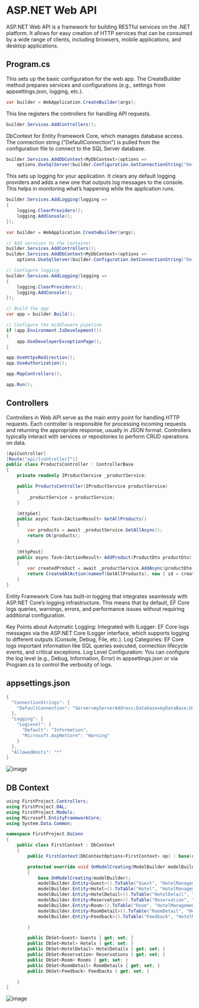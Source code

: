 # ASP.NET Web API

ASP.NET Web API is a framework for building RESTful services on the .NET platform. It allows for easy creation of HTTP services that can be consumed by a wide range of clients, including browsers, mobile applications, and desktop applications.

## Program.cs

This sets up the basic configuration for the web app. The CreateBuilder method prepares services and configurations (e.g., settings from appsettings.json, logging, etc.).

```csharp
var builder = WebApplication.CreateBuilder(args);
```
This line registers the controllers for handling API requests.

```csharp
builder.Services.AddControllers();
```

DbContext for Entity Framework Core, which manages database access. The connection string ("DefaultConnection") is pulled from the configuration file to connect to the SQL Server database.

```csharp
builder.Services.AddDbContext<MyDbContext>(options =>
    options.UseSqlServer(builder.Configuration.GetConnectionString("DefaultConnection")));
```

This sets up logging for your application. It clears any default logging providers and adds a new one that outputs log messages to the console. This helps in monitoring what’s happening while the application runs.

```csharp
builder.Services.AddLogging(logging =>
{
    logging.ClearProviders();
    logging.AddConsole();
});
```

```csharp
var builder = WebApplication.CreateBuilder(args);

// Add services to the container
builder.Services.AddControllers();
builder.Services.AddDbContext<MyDbContext>(options =>
    options.UseSqlServer(builder.Configuration.GetConnectionString("DefaultConnection")));

// Configure logging
builder.Services.AddLogging(logging =>
{
    logging.ClearProviders();
    logging.AddConsole();
});

// Build the app
var app = builder.Build();

// Configure the middleware pipeline
if (app.Environment.IsDevelopment())
{
    app.UseDeveloperExceptionPage();
}

app.UseHttpsRedirection();
app.UseAuthorization();

app.MapControllers();

app.Run();
```

## Controllers

Controllers in Web API serve as the main entry point for handling HTTP requests. Each controller is responsible for processing incoming requests and returning the appropriate response, usually in JSON format. Controllers typically interact with services or repositories to perform CRUD operations on data.

```csharp
[ApiController]
[Route("api/[controller]")]
public class ProductsController : ControllerBase
{
    private readonly IProductService _productService;

    public ProductsController(IProductService productService)
    {
        _productService = productService;
    }

    [HttpGet]
    public async Task<IActionResult> GetAllProducts()
    {
        var products = await _productService.GetAllAsync();
        return Ok(products);
    }

    [HttpPost]
    public async Task<IActionResult> AddProduct(ProductDto productDto)
    {
        var createdProduct = await _productService.AddAsync(productDto);
        return CreatedAtAction(nameof(GetAllProducts), new { id = createdProduct.Id }, createdProduct);
    }
}
```

Entity Framework Core has built-in logging that integrates seamlessly with ASP.NET Core’s logging infrastructure. This means that by default, EF Core logs queries, warnings, errors, and performance issues without requiring additional configuration.

Key Points about Automatic Logging:
Integrated with ILogger: EF Core logs messages via the ASP.NET Core ILogger interface, which supports logging to different outputs (Console, Debug, File, etc.).
Log Categories: EF Core logs important information like SQL queries executed, connection lifecycle events, and critical exceptions.
Log Level Configuration: You can configure the log level (e.g., Debug, Information, Error) in appsettings.json or via Program.cs to control the verbosity of logs.

## appsettings.json
```csharp
{
  "ConnectionStrings": {
    "DefaultConnection": "Server=myServerAddress;Database=myDataBase;User Id=myUsername;Password=myPassword;"
  },
  "Logging": {
    "LogLevel": {
      "Default": "Information",
      "Microsoft.AspNetCore": "Warning"
    }
  },
  "AllowedHosts": "*"
}
```

![image](https://github.com/user-attachments/assets/e916c8c8-cb11-40db-a6bc-81a4037e7a2e)


## DB Context

```csharp
﻿using FirstProject.Controllers;
using FirstProject.DAL;
using FirstProject.Models;
using Microsoft.EntityFrameworkCore;
using System.Data.Common;

namespace FirstProject.DsConn
{
    public class FirstContext : DbContext
    {
        public FirstContext(DbContextOptions<FirstContext> op) : base(op) { }

        protected override void OnModelCreating(ModelBuilder modelBuilder)
        {
            base.OnModelCreating(modelBuilder);
            modelBuilder.Entity<Guest>().ToTable("Guest", "HotelManagementSystem");
            modelBuilder.Entity<Hotel>().ToTable("Hotel", "HotelManagementSystem");
            modelBuilder.Entity<HotelDetail>().ToTable("HotelDetail", "HotelManagementSystem");
            modelBuilder.Entity<Reservation>().ToTable("Reservation", "HotelManagementSystem");
            modelBuilder.Entity<Room>().ToTable("Room", "HotelManagementSystem");
            modelBuilder.Entity<RoomDetail>().ToTable("RoomDetail", "HotelManagementSystem");
            modelBuilder.Entity<Feedback>().ToTable("Feedback", "HotelManagementSystem");

        }

        public DbSet<Guest> Guests { get; set; }
        public DbSet<Hotel> Hotels { get; set; }
        public DbSet<HotelDetail> HotelDetails { get; set; }
        public DbSet<Reservation> Reservations { get; set; }
        public DbSet<Room> Rooms { get; set; }
        public DbSet<RoomDetail> RoomDetails { get; set; }
        public DbSet<Feedback> Feedbacks { get; set; }

    }
}

```

![image](https://github.com/user-attachments/assets/79763da3-a118-49f4-a652-308d1125fe60)
